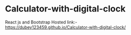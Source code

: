 # Calculator-with-digital-clock
React js and Bootstrap
Hosted link:- https://dubey123459.github.io/Calculator-with-digital-clock/
